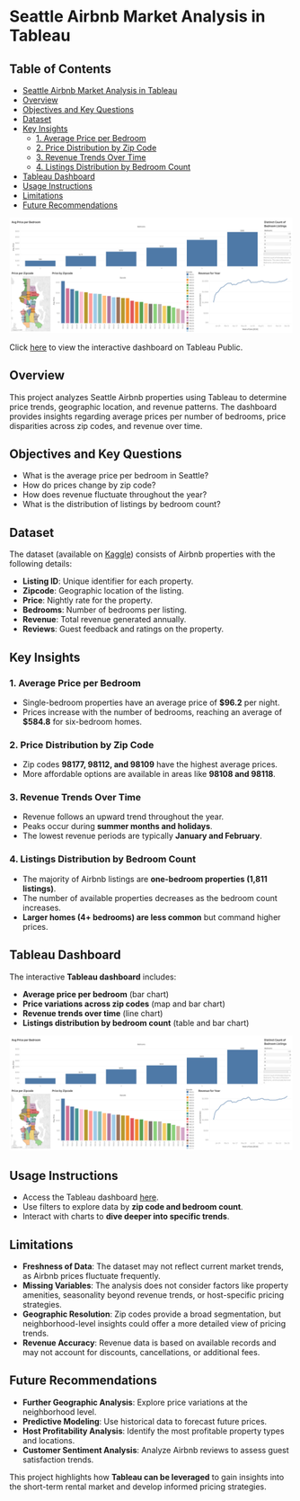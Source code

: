# Seattle Airbnb Market Analysis in Tableau

## Table of Contents

- [Seattle Airbnb Market Analysis in Tableau](#seattle-airbnb-market-analysis-in-tableau)
- [Overview](#overview)
- [Objectives and Key Questions](#objectives-and-key-questions)
- [Dataset](#dataset)
- [Key Insights](#key-insights)
  - [1. Average Price per Bedroom](#1-average-price-per-bedroom)
  - [2. Price Distribution by Zip Code](#2-price-distribution-by-zip-code)
  - [3. Revenue Trends Over Time](#3-revenue-trends-over-time)
  - [4. Listings Distribution by Bedroom Count](#4-listings-distribution-by-bedroom-count)
- [Tableau Dashboard](#tableau-dashboard)
- [Usage Instructions](#usage-instructions)
- [Limitations](#limitations)
- [Future Recommendations](#future-recommendations)


![Seattle Airbnb Market Analysis.png](https://github.com/ndomah1/Seattle-Airbnb-Market-Analysis-in-Tableau/blob/main/images/Seattle%20Airbnb%20Market%20Analysis.png)

Click [here](https://public.tableau.com/app/profile/nilesh.domah4581/viz/SeattleAirbnbMarketAnalysis_17423423549360/Dashboard1) to view the interactive dashboard on Tableau Public.

## Overview

This project analyzes Seattle Airbnb properties using Tableau to determine price trends, geographic location, and revenue patterns. The dashboard provides insights regarding average prices per number of bedrooms, price disparities across zip codes, and revenue over time.

## Objectives and Key Questions

- What is the average price per bedroom in Seattle?
- How do prices change by zip code?
- How does revenue fluctuate throughout the year?
- What is the distribution of listings by bedroom count?

## Dataset

The dataset (available on [Kaggle](https://www.kaggle.com/datasets/airbnb/seattle)) consists of Airbnb properties with the following details:

- **Listing ID**: Unique identifier for each property.
- **Zipcode**: Geographic location of the listing.
- **Price**: Nightly rate for the property.
- **Bedrooms**: Number of bedrooms per listing.
- **Revenue**: Total revenue generated annually.
- **Reviews**: Guest feedback and ratings on the property.

## Key Insights

### 1. Average Price per Bedroom

- Single-bedroom properties have an average price of **$96.2** per night.
- Prices increase with the number of bedrooms, reaching an average of **$584.8** for six-bedroom homes.

### 2. Price Distribution by Zip Code

- Zip codes **98177, 98112, and 98109** have the highest average prices.
- More affordable options are available in areas like **98108 and 98118**.

### 3. Revenue Trends Over Time

- Revenue follows an upward trend throughout the year.
- Peaks occur during **summer months and holidays**.
- The lowest revenue periods are typically **January and February**.

### 4. Listings Distribution by Bedroom Count

- The majority of Airbnb listings are **one-bedroom properties (1,811 listings)**.
- The number of available properties decreases as the bedroom count increases.
- **Larger homes (4+ bedrooms) are less common** but command higher prices.

## Tableau Dashboard

The interactive **Tableau dashboard** includes:

- **Average price per bedroom** (bar chart)
- **Price variations across zip codes** (map and bar chart)
- **Revenue trends over time** (line chart)
- **Listings distribution by bedroom count** (table and bar chart)

![Seattle Airbnb Market Analysis.png](https://github.com/ndomah1/Seattle-Airbnb-Market-Analysis-in-Tableau/blob/main/images/Seattle%20Airbnb%20Market%20Analysis.png)

## Usage Instructions

- Access the Tableau dashboard [here](https://public.tableau.com/views/SeattleAirbnbMarketAnalysis_17423423549360/Dashboard1?:language=en-US&publish=yes&:sid=&:redirect=auth&:display_count=n&:origin=viz_share_link**).
- Use filters to explore data by **zip code and bedroom count**.
- Interact with charts to **dive deeper into specific trends**.

## Limitations

- **Freshness of Data**: The dataset may not reflect current market trends, as Airbnb prices fluctuate frequently.
- **Missing Variables**: The analysis does not consider factors like property amenities, seasonality beyond revenue trends, or host-specific pricing strategies.
- **Geographic Resolution**: Zip codes provide a broad segmentation, but neighborhood-level insights could offer a more detailed view of pricing trends.
- **Revenue Accuracy**: Revenue data is based on available records and may not account for discounts, cancellations, or additional fees.

## Future Recommendations

- **Further Geographic Analysis**: Explore price variations at the neighborhood level.
- **Predictive Modeling**: Use historical data to forecast future prices.
- **Host Profitability Analysis**: Identify the most profitable property types and locations.
- **Customer Sentiment Analysis**: Analyze Airbnb reviews to assess guest satisfaction trends.

This project highlights how **Tableau can be leveraged** to gain insights into the short-term rental market and develop informed pricing strategies.
